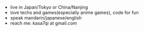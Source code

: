 - live in Japan/Tokyo or China/Nanjing
- love techs and games(especially anime games), code for fun
- speak mandarin/japanese/english
- reach me: kasa7qi at gmail.com
